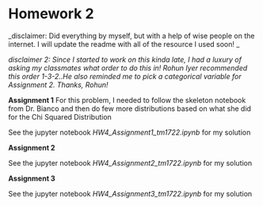 # Homework 2

_disclaimer: Did everything by myself, but with a help of wise people on the internet. I will
update the readme with all of the resource I used soon! _

_disclaimer 2: Since I started to work on this kinda late, I had a luxury of asking 
my classmates what order to do this in! Rohun Iyer recommended this order 1-3-2..He 
also reminded me to pick a categorical variable for Assignment 2. Thanks, Rohun!_

__Assignment 1__
For this problem, I needed to follow the skeleton notebook from Dr. Bianco and then
do few more distributions based on what she did for the Chi Squared Distribution

See the jupyter notebook _HW4_Assignment1_tm1722.ipynb_ for my solution

__Assignment 2__ 


See the jupyter notebook _HW4_Assignment2_tm1722.ipynb_ for my solution

__Assignment 3__ 

See the jupyter notebook _HW4_Assignment3_tm1722.ipynb_ for my solution





